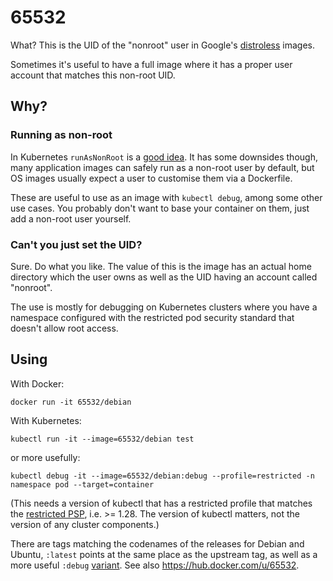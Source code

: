 # 65532

What? This is the UID of the "nonroot" user in Google's
[distroless](https://github.com/GoogleContainerTools/distroless) images.

Sometimes it's useful to have a full image where it has a proper user account
that matches this non-root UID.

## Why?

### Running as non-root

In Kubernetes `runAsNonRoot` is a [good
idea](https://cheatsheetseries.owasp.org/cheatsheets/Kubernetes_Security_Cheat_Sheet.html).
It has some downsides though, many application images can safely run as a
non-root user by default, but OS images usually expect a user to customise them
via a Dockerfile.

These are useful to use as an image with `kubectl debug`, among some other use
cases. You probably don't want to base your container on them, just add a
non-root user yourself.

### Can't you just set the UID?

Sure. Do what you like. The value of this is the image has an actual home
directory which the user owns as well as the UID having an account called
"nonroot".

The use is mostly for debugging on Kubernetes clusters where you have a
namespace configured with the restricted pod security standard that doesn't
allow root access.

## Using

With Docker:

```shell
docker run -it 65532/debian
```

With Kubernetes:

```shell
kubectl run -it --image=65532/debian test
```

or more usefully:

```shell
kubectl debug -it --image=65532/debian:debug --profile=restricted -n namespace pod --target=container
```

(This needs a version of kubectl that has a restricted profile that matches the
[restricted PSP](https://github.com/kubernetes/kubernetes/pull/117543), i.e. >=
1.28. The version of kubectl matters, not the version of any cluster
components.)

There are tags matching the codenames of the releases for Debian and Ubuntu,
`:latest` points at the same place as the upstream tag, as well as a more
useful `:debug` [variant](debug/Dockerfile). See also
https://hub.docker.com/u/65532.
